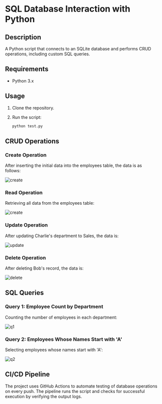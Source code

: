# SQL Database Interaction with Python

## Description

A Python script that connects to an SQLite database and performs CRUD operations, including custom SQL queries.

## Requirements

- Python 3.x

## Usage

1. Clone the repository.
2. Run the script:

   ```bash
   python test.py

## CRUD Operations
### Create Operation
After inserting the initial data into the employees table, the data is as follows:

![create](./create.png)
### Read Operation
Retrieving all data from the employees table:

![create](./create.png)
### Update Operation
After updating Charlie's department to Sales, the data is:

![update](./update.png)
### Delete Operation
After deleting Bob's record, the data is:

![delete](./delete.png)
## SQL Queries
### Query 1: Employee Count by Department
Counting the number of employees in each department:

![q1](./q1.png)
### Query 2: Employees Whose Names Start with 'A'
Selecting employees whose names start with 'A':

![q2](./q2.png)


## CI/CD Pipeline
The project uses GitHub Actions to automate testing of database operations on every push. The pipeline runs the script and checks for successful execution by verifying the output logs.
